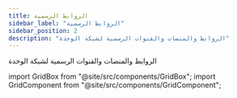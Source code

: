 ```yaml
---
title: الروابط الرسمية
sidebar_label: "الروابط الرسمية"
sidebar_position: 2
description: "الروابط والمنصات والقنوات الرسمية لشبكة الوحدة"
---
```


الروابط والمنصات والقنوات الرسمية لشبكة الوحدة

import GridBox from "@site/src/components/GridBox";
import GridComponent from "@site/src/components/GridComponent";

<GridComponent>
  <GridBox title={"التطبيق"} link={"https://app.unit.network/"} />
  <GridBox title={"مركز التوثيق"} link={"https://docs.unit.network/"} />
  <GridBox title={"تويتر"} link={"https://twitter.com/theunitnetwork"} />
  <GridBox title={"ديسكورد"} link={"https://discord.com/invite/unitnetwork"} />
  <GridBox title={"لينكدإن"} link={"https://www.linkedin.com/company/theunitnetwork/"} />
  <GridBox title={"يوتيوب"} link={"https://www.youtube.com/c/UnitGlobal"} />
  <GridBox title={"إنستجرام"} link={"https://www.instagram.com/unit.network/"} />
  <GridBox title={"المقالات"} link={"https://unitnetwork.medium.com/"} />
  <GridBox title={"فيسبوك"} link={"https://www.facebook.com/theunitnetwork"} />
</GridComponent>
